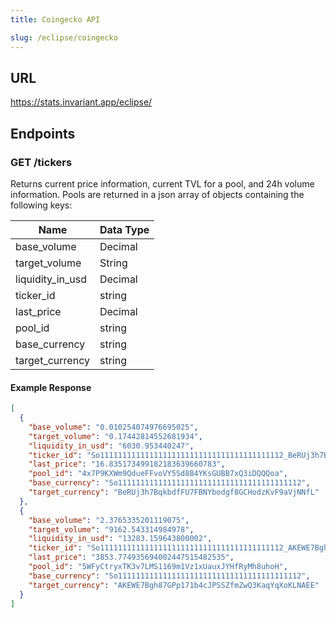 ```yaml
---
title: Coingecko API

slug: /eclipse/coingecko
---
```


## URL

https://stats.invariant.app/eclipse/

## Endpoints

### GET /tickers

Returns current price information, current TVL for a pool, and 24h volume information.
Pools are returned in a json array of objects containing the following keys:

| Name             | Data Type |
| ---------------- | --------- |
| base_volume      | Decimal   |
| target_volume    | String    |
| liquidity_in_usd | Decimal   |
| ticker_id        | string    |
| last_price       | Decimal   |
| pool_id          | string    |
| base_currency    | string    |
| target_currency  | string    |

#### Example Response

```json
[
  {
    "base_volume": "0.010254074976695025",
    "target_volume": "0.17442814552681934",
    "liquidity_in_usd": "6030.953440247",
    "ticker_id": "So11111111111111111111111111111111111111112_BeRUj3h7BqkbdfFU7FBNYbodgf8GCHodzKvF9aVjNNfL",
    "last_price": "16.835173499182183639660783",
    "pool_id": "4x7P9KXWm9QdueFFvoVY5Sd8B4YKsGUBB7xQ3iDQQQoa",
    "base_currency": "So11111111111111111111111111111111111111112",
    "target_currency": "BeRUj3h7BqkbdfFU7FBNYbodgf8GCHodzKvF9aVjNNfL"
  },
  {
    "base_volume": "2.3765335201119075",
    "target_volume": "9162.543314984978",
    "liquidity_in_usd": "13283.159643800002",
    "ticker_id": "So11111111111111111111111111111111111111112_AKEWE7Bgh87GPp171b4cJPSSZfmZwQ3KaqYqXoKLNAEE",
    "last_price": "3853.774935694002447515482535",
    "pool_id": "5WFyCtryxTK3v7LMS1169m1Vz1xUauxJYHfRyMh8uhoH",
    "base_currency": "So11111111111111111111111111111111111111112",
    "target_currency": "AKEWE7Bgh87GPp171b4cJPSSZfmZwQ3KaqYqXoKLNAEE"
  }
]
```
